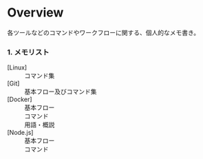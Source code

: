 # Overview  
各ツールなどのコマンドやワークフローに関する、個人的なメモ書き。  
  
  
### 1. メモリスト
<dl>
<dt>[Linux]</dt>
  <dd>コマンド集</dd>
<dt>[Git]</dt>
  <dd>基本フロー及びコマンド集</dd>
<dt>[Docker]</dt>
  <dd>基本フロー</dd><dd>コマンド</dd><dd>用語・概説</dd>
<dt>[Node.js]</dt><dd>基本フロー</dd><dd>コマンド</dd>
</dl>
